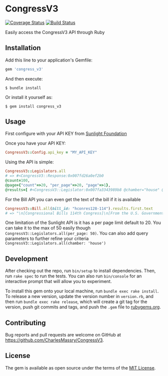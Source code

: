 # CongressV3

[![Coverage Status](https://coveralls.io/repos/github/CharlesMassry/CongressV3/badge.svg?branch=master)](https://coveralls.io/github/CharlesMassry/CongressV3?branch=master)
[![Build Status](https://travis-ci.org/CharlesMassry/CongressV3.svg?branch=master)](https://travis-ci.org/CharlesMassry/CongressV3)

Easily access the CongressV3 API through Ruby

## Installation

Add this line to your application's Gemfile:

```ruby
gem 'congress_v3'
```

And then execute:

    $ bundle install

Or install it yourself as:

    $ gem install congress_v3

## Usage

First configure with your API KEY from [Sunlight Foundation](http://sunlightfoundation.com/api/accounts/register/)

Once you have your API KEY:

```ruby
CongressV3::Config.api_key = "MY_API_KEY"
```
 
Using the API is simple:

```ruby
CongressV3::Legislators.all
# => #<CongressV3::Response:0x007fd26a0ef2b0
@count=100,
@page={"count"=>20, "per_page"=>20, "page"=>1},
@results=[ #<CongressV3::Legislator:0x007fa3343989b8 @chamber="house" @in_office=true> ]>
```

For the Bill API you can even get the text of the bill if it is available

```ruby
CongressV3::Bill.all(bill_id: "hconres128-114").results.first.text
# => "\n[Congressional Bills 114th Congress]\n[From the U.S. Government Publishing Office]\n[H. Con. Res. 128 Introduced in House..."
```

One limitation of the Sunlight API is it has a per page limit default to 20. You can take it to the max of 50 easily though `CongressV3::Legislators.all(per_page: 50)`. You can also add query parameters to further refine your criteria `CongressV3::Legislators.all(chamber: 'house')`

## Development

After checking out the repo, run `bin/setup` to install dependencies. Then, run `rake spec` to run the tests. You can also run `bin/console` for an interactive prompt that will allow you to experiment.

To install this gem onto your local machine, run `bundle exec rake install`. To release a new version, update the version number in `version.rb`, and then run `bundle exec rake release`, which will create a git tag for the version, push git commits and tags, and push the `.gem` file to [rubygems.org](https://rubygems.org).

## Contributing

Bug reports and pull requests are welcome on GitHub at https://github.com/CharlesMassry/CongressV3.


## License

The gem is available as open source under the terms of the [MIT License](http://opensource.org/licenses/MIT).


